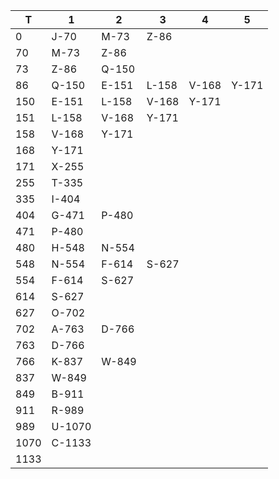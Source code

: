 | T    | 1      | 2     | 3     | 4     | 5     |
| ---- | ------ | ----- | ----- | ----- | ----- |
| 0    | J-70   | M-73  | Z-86  |       |       |
| 70   | M-73   | Z-86  |       |       |       |
| 73   | Z-86   | Q-150 |       |       |       |
| 86   | Q-150  | E-151 | L-158 | V-168 | Y-171 |
| 150  | E-151  | L-158 | V-168 | Y-171 |       |
| 151  | L-158  | V-168 | Y-171 |       |       |
| 158  | V-168  | Y-171 |       |       |       |
| 168  | Y-171  |       |       |       |       |
| 171  | X-255  |       |       |       |       |
| 255  | T-335  |       |       |       |       |
| 335  | I-404  |       |       |       |       |
| 404  | G-471  | P-480 |       |       |       |
| 471  | P-480  |       |       |       |       |
| 480  | H-548  | N-554 |       |       |       |
| 548  | N-554  | F-614 | S-627 |       |       |
| 554  | F-614  | S-627 |       |       |       |
| 614  | S-627  |       |       |       |       |
| 627  | O-702  |       |       |       |       |
| 702  | A-763  | D-766 |       |       |       |
| 763  | D-766  |       |       |       |       |
| 766  | K-837  | W-849 |       |       |       |
| 837  | W-849  |       |       |       |       |
| 849  | B-911  |       |       |       |       |
| 911  | R-989  |       |       |       |       |
| 989  | U-1070 |       |       |       |       |
| 1070 | C-1133 |       |       |       |       |
| 1133 |        |       |       |       |       |
